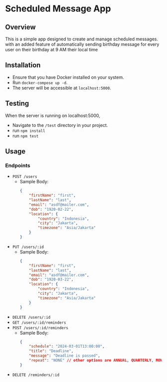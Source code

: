 # Scheduled Message App

## Overview
This is a simple app designed to create and manage scheduled messages. with an added feature of automatically sending birthday message for every user on their birthday at 9 AM their local time

## Installation
- Ensure that you have Docker installed on your system.
- Run `docker-compose up -d`.
- The server will be accessible at `localhost:5000`.
## Testing
When the server is running on localhost:5000,
- Navigate to the `/test` directory in your project.
- run `npm install`
- run `npm test` 
## Usage
### Endpoints
- `POST /users`
    - Sample Body:
        ```json
        {
            "firstName": "first",
            "lastName": "last",
            "email": "asdf@mailer.com",
            "dob": "1920-02-22",
            "location": {
                "country": "Indonesia",
                "city": "Jakarta",
                "timezone": "Asia/Jakarta"
            }
        }
        ```
- `PUT /users/:id`
    - Sample Body:
        ```json
        {
            "firstName": "first",
            "lastName": "last",
            "email": "asdf@mailer.com",
            "dob": "1920-03-22",
            "location": {
                "country": "Indonesia",
                "city": "Jakarta",
                "timezone": "Asia/Jakarta"
            }
        }
        ```
- `DELETE /users/:id`
- `GET /users/:id/reminders`
- `POST /users/:id/reminders`
    - Sample Body:
        ```json
        {
            "schedule": "2024-03-01T13:00:00",
            "title": "Deadline",
            "message": "Deadline is passed",
            "repeat": "NONE" // other options are ANNUAL, QUARTERLY, MONTHLY, WEEKLY, DAILY
        }
        ```
- `DELETE /reminders/:id`
